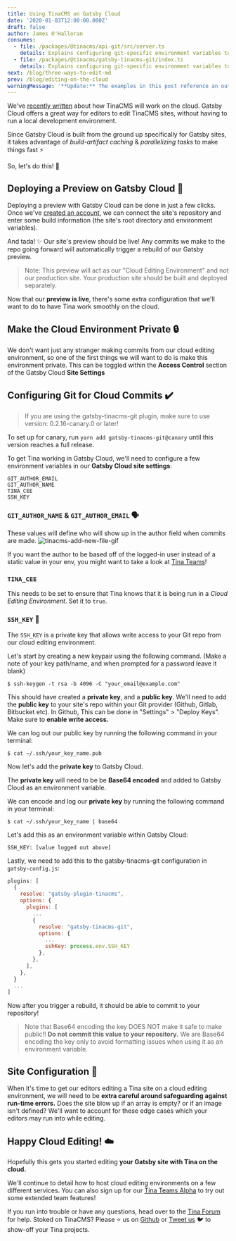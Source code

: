 ```yaml
---
title: Using TinaCMS on Gatsby Cloud
date: '2020-01-03T12:00:00.000Z'
draft: false
author: James O'Halloran
consumes:
  - file: /packages/@tinacms/api-git/src/server.ts
    details: Explains configuring git-specific environment variables to manually set author and ssh-key
  - file: /packages/@tinacms/gatsby-tinacms-git/index.ts
    details: Explains configuring git-specific environment variables to manually set author and ssh-key
next: /blog/three-ways-to-edit-md
prev: /blog/editing-on-the-cloud
warningMessage: '**Update:** The examples in this post reference an outdated Gatsby implementation. We recommend using [Next.js](/docs/setup-overview/) for a solution with less friction.'
---
```


We've [recently written](/blog/editing-on-the-cloud/ 'TinaCMS on the cloud') about how TinaCMS will work on the cloud. Gatsby Cloud offers a great way for editors to edit TinaCMS sites, without having to run a local development environment.

Since Gatsby Cloud is built from the ground up specifically for Gatsby sites, it takes advantage of _build-artifact caching_ & _parallelizing tasks_ to make things fast ⚡

So, let's do this! 🕺

## Deploying a Preview on Gatsby Cloud 🚀

Deploying a preview with Gatsby Cloud can be done in just a few clicks. Once we've [created an account](https://www.gatsbyjs.com/cloud/ 'Gatsby Cloud'), we can connect the site's repository and enter some build information (the site's root directory and environment variables).

And tada! ✨ Our site's preview should be live! Any commits we make to the repo going forward will automatically trigger a rebuild of our Gatsby preview.

> Note: This preview will act as our "Cloud Editing Environment" and not our production site. Your production site should be built and deployed separately.

Now that our **preview is live**, there's some extra configuration that we'll want to do to have Tina work smoothly on the cloud.

## Make the Cloud Environment Private 🔒

We don't want just any stranger making commits from our cloud editing environment, so one of the first things we will want to do is make this environment private. This can be toggled within the **Access Control** section of the Gatsby Cloud **Site Settings**

## Configuring Git for Cloud Commits ✔️

> If you are using the gatsby-tinacms-git plugin, make sure to use version: 0.2.16-canary.0 or later!

To set up for canary, run `yarn add gatsby-tinacms-git@canary` until this version reaches a full release.

To get Tina working in Gatsby Cloud, we'll need to configure a few environment variables in our **Gatsby Cloud site settings**:

    GIT_AUTHOR_EMAIL
    GIT_AUTHOR_NAME
    TINA_CEE
    SSH_KEY

### `GIT_AUTHOR_NAME` & `GIT_AUTHOR_EMAIL` 🗣️

These values will define who will show up in the author field when commits are made.
![tinacms-add-new-file-gif](/img/commit_author_scott.png)

If you want the author to be based off of the logged-in user instead of a static value in your env, you might want to take a look at [Tina Teams](/teams 'Tina Teams')!

### `TINA_CEE`

This needs to be set to ensure that Tina knows that it is being run in a _Cloud Editing Environment_. Set it to `true`.

### `SSH_KEY` 🔑

The `SSH_KEY` is a private key that allows write access to your Git repo from our cloud editing environment.

Let's start by creating a new keypair using the following command. (Make a note of your key path/name, and when prompted for a password leave it blank)

```
$ ssh-keygen -t rsa -b 4096 -C "your_email@example.com"
```

This should have created a **private key**, and a **public key**. We'll need to add the **public key** to your site's repo within your Git provider (Github, Gitlab, Bitbucket etc). In Github, This can be done in "Settings" > "Deploy Keys". Make sure to **enable write access.**

We can log out our public key by running the following command in your terminal:

```
$ cat ~/.ssh/your_key_name.pub
```

Now let's add the **private key** to Gatsby Cloud.

The **private key** will need to be be **Base64 encoded** and added to Gatsby Cloud as an environment variable.

We can encode and log our **private key** by running the following command in your terminal:

```
$ cat ~/.ssh/your_key_name | base64
```

Let's add this as an environment variable within Gatsby Cloud:

```
SSH_KEY: [value logged out above]
```

Lastly, we need to add this to the gatsby-tinacms-git configuration in `gatsby-config.js`:

```js
plugins: [
  {
    resolve: "gatsby-plugin-tinacms",
    options: {
      plugins: [
        ...
        {
          resolve: "gatsby-tinacms-git",
          options: {
            ...
            sshKey: process.env.SSH_KEY
          },
        },
      ],
    },
  }
  ...
]
```

Now after you trigger a rebuild, it should be able to commit to your repository!

> Note that Base64 encoding the key DOES NOT make it safe to make public!! **Do not commit this value to your repository.** We are Base64 encoding the key only to avoid formatting issues when using it as an environment variable.

## Site Configuration 🔨

When it's time to get our editors editing a Tina site on a cloud editing environment, we will need to be **extra careful around safeguarding against run-time errors.** Does the site blow up if an array is empty? or if an image isn't defined? We'll want to account for these edge cases which your editors may run into while editing.

## Happy Cloud Editing! ☁️

Hopefully this gets you started editing **your Gatsby site with Tina on the cloud.**

We'll continue to detail how to host cloud editing environments on a few different services. You can also sign up for our [Tina Teams Alpha](http://tinacms.org/teams) to try out some extended team features!

If you run into trouble or have any questions, head over to the [Tina Forum](https://community.tinacms.org/) for help. Stoked on TinaCMS? Please ⭐️ us on [Github](https://github.com/tinacms/tinacms) or [Tweet us](https://twitter.com/Tina_cms) 🐦 to show-off your Tina projects.
